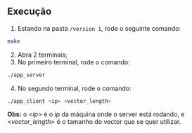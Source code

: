 ## Execução

1) Estando na pasta `/version 1`, rode o seguinte comando:

```bash
make
```

2) Abra 2 terminais;
3) No primeiro terminal, rode o comando:

```bash
./app_server
```

4) No segundo terminal, rode o comando:

```bash
./app_client <ip> <vector_length>
```
**Obs:** o <*ip*> é o *ip* da máquina onde o server está rodando, e <*vector_length*> é o tamanho do vector que se quer utilizar.